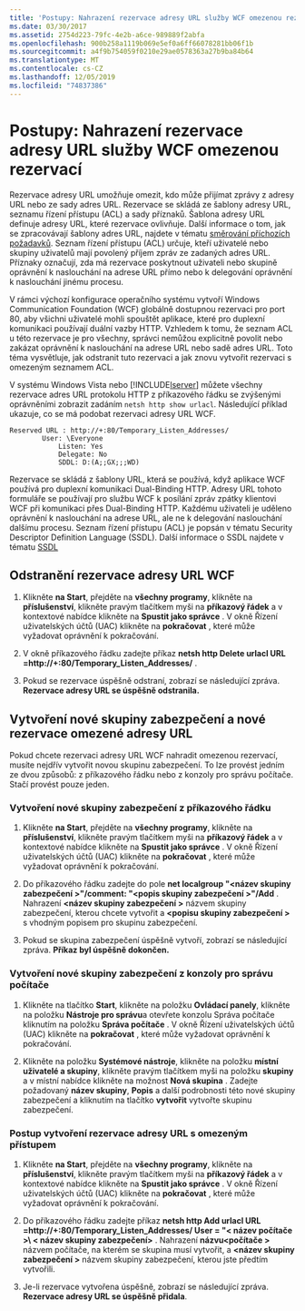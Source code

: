 ```yaml
---
title: 'Postupy: Nahrazení rezervace adresy URL služby WCF omezenou rezervací'
ms.date: 03/30/2017
ms.assetid: 2754d223-79fc-4e2b-a6ce-989889f2abfa
ms.openlocfilehash: 900b258a1119b069e5ef0a6ff66078281bb06f1b
ms.sourcegitcommit: a4f9b754059f0210e29ae0578363a27b9ba84b64
ms.translationtype: MT
ms.contentlocale: cs-CZ
ms.lasthandoff: 12/05/2019
ms.locfileid: "74837386"
---
```

# <a name="how-to-replace-the-wcf-url-reservation-with-a-restricted-reservation"></a>Postupy: Nahrazení rezervace adresy URL služby WCF omezenou rezervací
Rezervace adresy URL umožňuje omezit, kdo může přijímat zprávy z adresy URL nebo ze sady adres URL. Rezervace se skládá ze šablony adresy URL, seznamu řízení přístupu (ACL) a sady příznaků. Šablona adresy URL definuje adresy URL, které rezervace ovlivňuje. Další informace o tom, jak se zpracovávají šablony adres URL, najdete v tématu [směrování příchozích požadavků](https://go.microsoft.com/fwlink/?LinkId=136764). Seznam řízení přístupu (ACL) určuje, kteří uživatelé nebo skupiny uživatelů mají povolený příjem zpráv ze zadaných adres URL. Příznaky označují, zda má rezervace poskytnout uživateli nebo skupině oprávnění k naslouchání na adrese URL přímo nebo k delegování oprávnění k naslouchání jinému procesu.  
  
 V rámci výchozí konfigurace operačního systému vytvoří Windows Communication Foundation (WCF) globálně dostupnou rezervaci pro port 80, aby všichni uživatelé mohli spouštět aplikace, které pro duplexní komunikaci používají duální vazby HTTP. Vzhledem k tomu, že seznam ACL u této rezervace je pro všechny, správci nemůžou explicitně povolit nebo zakázat oprávnění k naslouchání na adrese URL nebo sadě adres URL. Toto téma vysvětluje, jak odstranit tuto rezervaci a jak znovu vytvořit rezervaci s omezeným seznamem ACL.  
  
 V systému Windows Vista nebo [!INCLUDE[lserver](../../../../includes/lserver-md.md)] můžete všechny rezervace adres URL protokolu HTTP z příkazového řádku se zvýšenými oprávněními zobrazit zadáním `netsh http show urlacl`.  Následující příklad ukazuje, co se má podobat rezervaci adresy URL WCF.  

```
Reserved URL : http://+:80/Temporary_Listen_Addresses/  
        User: \Everyone  
            Listen: Yes  
            Delegate: No  
            SDDL: D:(A;;GX;;;WD)  
```

 Rezervace se skládá z šablony URL, která se používá, když aplikace WCF používá pro duplexní komunikaci Dual-Binding HTTP. Adresy URL tohoto formuláře se používají pro službu WCF k posílání zpráv zpátky klientovi WCF při komunikaci přes Dual-Binding HTTP. Každému uživateli je uděleno oprávnění k naslouchání na adrese URL, ale ne k delegování naslouchání dalšímu procesu. Seznam řízení přístupu (ACL) je popsán v tématu Security Descriptor Definition Language (SSDL). Další informace o SSDL najdete v tématu [SSDL](https://go.microsoft.com/fwlink/?LinkId=136789)  
  
## <a name="to-delete-the-wcf-url-reservation"></a>Odstranění rezervace adresy URL WCF  
  
1. Klikněte **na Start**, přejděte na **všechny programy**, klikněte na **příslušenství**, klikněte pravým tlačítkem myši na **příkazový řádek** a v kontextové nabídce klikněte na **Spustit jako správce** . V okně Řízení uživatelských účtů (UAC) klikněte na **pokračovat** , které může vyžadovat oprávnění k pokračování.  
  
2. V okně příkazového řádku zadejte příkaz **netsh http Delete urlacl URL =http://+:80/Temporary_Listen_Addresses/** .  
  
3. Pokud se rezervace úspěšně odstraní, zobrazí se následující zpráva. **Rezervace adresy URL se úspěšně odstranila.**  
  
## <a name="creating-a-new-security-group-and-new-restricted-url-reservation"></a>Vytvoření nové skupiny zabezpečení a nové rezervace omezené adresy URL  
 Pokud chcete rezervaci adresy URL WCF nahradit omezenou rezervací, musíte nejdřív vytvořit novou skupinu zabezpečení. To lze provést jedním ze dvou způsobů: z příkazového řádku nebo z konzoly pro správu počítače. Stačí provést pouze jeden.  
  
### <a name="to-create-a-new-security-group-from-a-command-prompt"></a>Vytvoření nové skupiny zabezpečení z příkazového řádku  
  
1. Klikněte **na Start**, přejděte na **všechny programy**, klikněte na **příslušenství**, klikněte pravým tlačítkem myši na **příkazový řádek** a v kontextové nabídce klikněte na **Spustit jako správce** . V okně Řízení uživatelských účtů (UAC) klikněte na **pokračovat** , které může vyžadovat oprávnění k pokračování.  
  
2. Do příkazového řádku zadejte do pole **net localgroup "\<název skupiny zabezpečení >"/comment: "\<popis skupiny zabezpečení >"/Add** . Nahrazení **\<název skupiny zabezpečení >** názvem skupiny zabezpečení, kterou chcete vytvořit a **\<popisu skupiny zabezpečení >** s vhodným popisem pro skupinu zabezpečení.  
  
3. Pokud se skupina zabezpečení úspěšně vytvoří, zobrazí se následující zpráva. **Příkaz byl úspěšně dokončen.**  
  
### <a name="to-create-a-new-security-group-from-the-computer-management-console"></a>Vytvoření nové skupiny zabezpečení z konzoly pro správu počítače  
  
1. Klikněte na tlačítko **Start**, klikněte na položku **Ovládací panely**, klikněte na položku **Nástroje pro správu**a otevřete konzolu Správa počítače kliknutím na položku **Správa počítače** . V okně Řízení uživatelských účtů (UAC) klikněte na **pokračovat** , které může vyžadovat oprávnění k pokračování.  
  
2. Klikněte na položku **Systémové nástroje**, klikněte na položku **místní uživatelé a skupiny**, klikněte pravým tlačítkem myši na položku **skupiny** a v místní nabídce klikněte na možnost **Nová skupina** . Zadejte požadovaný **název skupiny**, **Popis** a další podrobnosti této nové skupiny zabezpečení a kliknutím na tlačítko **vytvořit** vytvořte skupinu zabezpečení.  
  
### <a name="to-create-the-restricted-url-reservation"></a>Postup vytvoření rezervace adresy URL s omezeným přístupem  
  
1. Klikněte **na Start**, přejděte na **všechny programy**, klikněte na **příslušenství**, klikněte pravým tlačítkem myši na **příkazový řádek** a v kontextové nabídce klikněte na **Spustit jako správce** . V okně Řízení uživatelských účtů (UAC) klikněte na **pokračovat** , které může vyžadovat oprávnění k pokračování.  
  
2. Do příkazového řádku zadejte příkaz **netsh http Add urlacl URL =http://+:80/Temporary_Listen_Addresses/ User = "\< název počítače >\\ < název skupiny zabezpečení\>** . Nahrazení **názvu\<počítače >** názvem počítače, na kterém se skupina musí vytvořit, a **\<název skupiny zabezpečení >** názvem skupiny zabezpečení, kterou jste předtím vytvořili.  
  
3. Je-li rezervace vytvořena úspěšně, zobrazí se následující zpráva. **Rezervace adresy URL se úspěšně přidala**.
